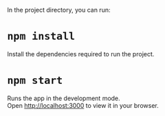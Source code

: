 In the project directory, you can run:

# `npm install`
Install the dependencies required to run the project.

# `npm start`
Runs the app in the development mode.\
Open [http://localhost:3000](http://localhost:3000) to view it in your browser.
